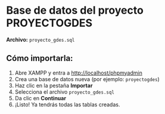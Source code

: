 # Base de datos del proyecto PROYECTOGDES

**Archivo:** `proyecto_gdes.sql`

## Cómo importarla:

1. Abre XAMPP y entra a [http://localhost/phpmyadmin](http://localhost/phpmyadmin)
2. Crea una base de datos nueva (por ejemplo: `proyectogdes`)
3. Haz clic en la pestaña **Importar**
4. Selecciona el archivo `proyecto_gdes.sql`
5. Da clic en **Continuar**
6. ¡Listo! Ya tendrás todas las tablas creadas.
